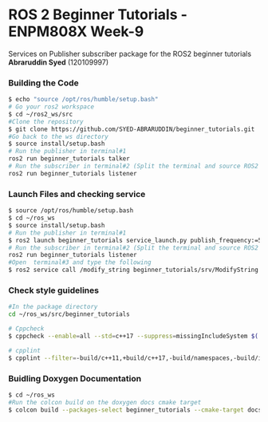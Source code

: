 # ROS 2 Beginner Tutorials - ENPM808X Week-9

Services on Publisher subscriber package for the ROS2 beginner tutorials 
**Abraruddin Syed** (120109997) 


### Building the Code

```bash
$ echo "source /opt/ros/humble/setup.bash"
# Go your ros2 workspace
$ cd ~/ros2_ws/src
#Clone the repository
$ git clone https://github.com/SYED-ABRARUDDIN/beginner_tutorials.git
#Go back to the ws directory
$ source install/setup.bash
# Run the publisher in terminal#1
ros2 run beginner_tutorials talker
# Run the subscriber in terminal#2 (Split the terminal and source ROS2 and the workspace setup.bash)
ros2 run beginner_tutorials listener 
```

### Launch Files and checking service
```bash
$ source /opt/ros/humble/setup.bash
$ cd ~/ros_ws
$ source install/setup.bash
# Run the publisher in terminal#1
$ ros2 launch beginner_tutorials service_launch.py publish_frequency:=500
# Run the subscriber in terminal#2 (Split the terminal and source ROS2 and the workspace setup.bash)
ros2 run beginner_tutorials listener
#Open  terminal#3 and type the following
$ ros2 service call /modify_string beginner_tutorials/srv/ModifyString  "{input_string: 'Abrar'}"
```


### Check style guidelines
```bash
#In the package directory
cd ~/ros_ws/src/beginner_tutorials

# Cppcheck
$ cppcheck --enable=all --std=c++17 --suppress=missingIncludeSystem $( find . -name *.cpp | grep -vE -e "^./build/" ) --check-config > results/cppcheck.txt

# cpplint
$ cpplint --filter=-build/c++11,+build/c++17,-build/namespaces,-build/include_order  src/*.cpp >  results/cpplint.txt
```

### Buidling Doxygen Documentation
```bash
$ cd ~/ros_ws
#Run the colcon build on the doxygen docs cmake target
$ colcon build --packages-select beginner_tutorials --cmake-target docs
```
